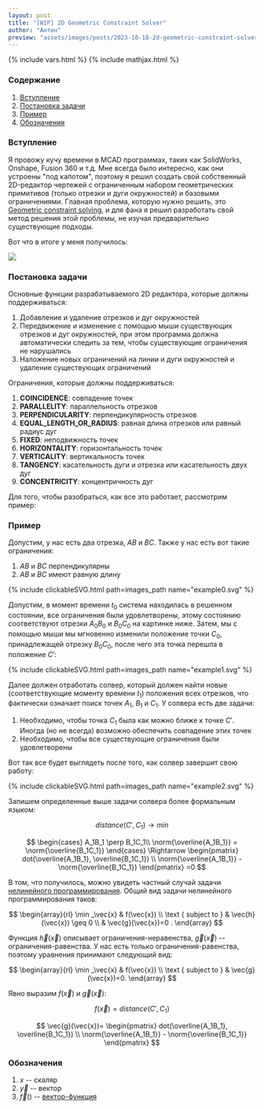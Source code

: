 ```yaml
---
layout: post
title: "[WIP] 2D Geometric Constraint Solver"
author: "Антон"
preview: "assets/images/posts/2023-10-18-2d-geometric-constraint-solver/preview.gif"
---
```


{% include vars.html %}
{% include mathjax.html %}

### Содержание
1. [Вступление](#intro)
1. [Постановка задачи](#requirements)
1. [Пример](#example)
1. [Обозначения](#definitions)

### Вступление <a name="intro"></a>

<!--excerpt-->

Я провожу кучу времени в MCAD программах, таких как SolidWorks, Onshape, Fusion 360 и т.д. Мне всегда было интересно, как они устроены "под капотом", поэтому я решил создать свой собственный 2D-редактор чертежей с ограниченным набором геометрических примитивов (только отрезки и дуги окружностей) и базовыми ограничениями. Главная проблема, которую нужно решить, это [Geometric constraint solving](https://en.wikipedia.org/wiki/Geometric_constraint_solving), и для фана я решил разработать свой метод решения этой проблемы, не изучая предварительно существующие подходы.

Вот что в итоге у меня получилось:

<img src="{{ site.baseurl }}/assets/images/posts/2023-10-18-2d-geometric-constraint-solver/preview.gif"/>

### Постановка задачи <a name="requirements"></a>

Основные функции разрабатываемого 2D редактора, которые должны поддерживаться:

1. Добавление и удаление отрезков и дуг окружностей
2. Передвижение и изменение с помощью мыши существующих отрезков и дуг окружностей, при этом программа должна автоматически следить за тем, чтобы существующие ограничения не нарушались
3. Наложение новых ограничений на линии и дуги окружностей и удаление существующих ограничений

Ограничения, которые должны поддерживаться:

1. **COINCIDENCE**: совпадение точек
2. **PARALLELITY**: параллельность отрезков
3. **PERPENDICULARITY**: перпендикулярность отрезков
4. **EQUAL_LENGTH_OR_RADIUS**: равная длина отрезков или равный радиус дуг
5. **FIXED**: неподвижность точек
6. **HORIZONTALITY**: горизонтальность точек
7. **VERTICALITY**: вертикальность точек
8. **TANGENCY**: касательность дуги и отрезка или касательность двух дуг
9. **CONCENTRICITY**: концентричность дуг

Для того, чтобы разобраться, как все это работает, рассмотрим пример:

### Пример <a name="example"></a>

Допустим, у нас есть два отрезка, $AB$ и $BC$. Также у нас есть вот такие ограничения:

1. $AB$ и $BC$ перпендикулярны
1. $AB$ и $BC$ имеют равную длину

{% include clickableSVG.html path=images_path name="example0.svg" %}

Допустим, в момент времени $t_0$ система находилась в решенном состоянии, все ограничения были удовлетворены, этому состоянию соответствуют отрезки $A_0B_0$ и $B_0C_0$ на картинке ниже. Затем, мы с помощью мыши мы мгновенно изменили положение точки $C_0$, принадлежащей отрезку $B_0C_0$, после чего эта точка перешла в положение $C'$:

{% include clickableSVG.html path=images_path name="example1.svg" %}

Далее должен отработать солвер, который должен найти новые (соответствующие моменту времени $t_1$) положения всех отрезков, что фактически означает поиск точек $A_1$, $B_1$ и $C_1$. У солвера есть две задачи:

1. Необходимо, чтобы точка $C_1$ была как можно ближе к точке $C'$. Иногда (но не всегда) возможно обеспечить совпадение этих точек
2. Необходимо, чтобы все существующие ограничения были удовлетворены

Вот так все будет выглядеть после того, как солвер завершит свою работу:

{% include clickableSVG.html path=images_path name="example2.svg" %}

Запишем определенные выше задачи солвера более формальным языком:

$$distance(C', C_1) \rightarrow min$$

$$
\begin{cases}
    A_1B_1 \perp B_1C_1\\
    \norm{\overline{A_1B_1}} = \norm{\overline{B_1C_1}}
\end{cases}
\Rightarrow
\begin{pmatrix}
    dot(\overline{A_1B_1}, \overline{B_1C_1}) \\
    \norm{\overline{A_1B_1}} - \norm{\overline{B_1C_1}}
\end{pmatrix}
=0
$$

В том, что получилось, можно увидеть частный случай задачи [нелинейного программирования](https://en.wikipedia.org/wiki/Nonlinear_programming). Общий вид задачи нелинейного программирования таков:

$$
\begin{array}{rl}
\min _\vec{x} & f(\vec{x}) \\
\text { subject to } & \vec{h}(\vec{x}) \geq 0 \\
& \vec{g}(\vec{x})=0 .
\end{array}
$$

Функция $\vec{h}(\vec{x})$ описывает ограничения-неравенства, $\vec{g}(\vec{x})$ -- ограничения-равенства. У нас есть только ограничения-равенства, поэтому уравнения принимают следующий вид:

$$
\begin{array}{rl}
\min _\vec{x} & f(\vec{x}) \\
\text { subject to } & \vec{g}(\vec{x})=0.
\end{array}
$$

Явно выразим $f(\vec{x})$ и $\vec{g}(\vec{x})$:

$$
f(\vec{x})=distance(C', C_1)
$$

$$
\vec{g}(\vec{x})=
\begin{pmatrix}
    dot(\overline{A_1B_1}, \overline{B_1C_1}) \\
    \norm{\overline{A_1B_1}} - \norm{\overline{B_1C_1}}
\end{pmatrix}
$$

### Обозначения <a name="definitions"></a>

1. $x$ -- скаляр
2. $\vec{y}$ -- вектор
3. $\vec{f}()$ -- [вектор-функция](https://ru.wikipedia.org/wiki/%D0%92%D0%B5%D0%BA%D1%82%D0%BE%D1%80-%D1%84%D1%83%D0%BD%D0%BA%D1%86%D0%B8%D1%8F)